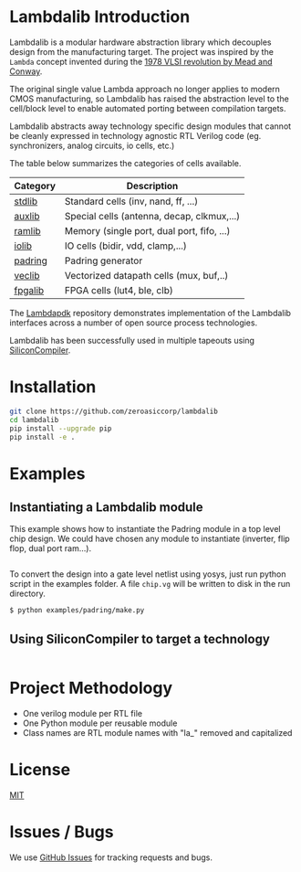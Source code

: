 # Lambdalib Introduction

Lambdalib is a modular hardware abstraction library which decouples design from the manufacturing target. The project was inspired by the `Lambda` concept invented during the [1978 VLSI revolution by Mead and Conway](https://en.wikipedia.org/wiki/Mead%E2%80%93Conway_VLSI_chip_design_revolution).

The original single value Lambda approach no longer applies to modern CMOS manufacturing, so Lambdalib has raised the abstraction level to the cell/block level to enable automated porting between compilation targets.

Lambdalib abstracts away technology specific design modules that cannot be cleanly expressed in technology agnostic RTL Verilog code (eg. synchronizers, analog circuits, io cells, etc.)

The table below summarizes the categories of cells available.

| Category                            | Description                           |
|-------------------------------------|---------------------------------------|
|[stdlib](lambdalib/stdlib/rtl)       | Standard cells (inv, nand, ff, ...)
|[auxlib](lambdalib/auxlib/rtl)       | Special cells (antenna, decap, clkmux,...)
|[ramlib](lambdalib/ramlib/rtl)       | Memory (single port, dual port, fifo, ...)
|[iolib](lambdalib/iolib)             | IO cells (bidir, vdd, clamp,...)
|[padring](lambdalib/padring)         | Padring generator
|[veclib](lambdalib/veclib/rtl)       | Vectorized datapath cells (mux, buf,..)
|[fpgalib](lambdalib/fpgalib/rtl)     | FPGA cells (lut4, ble, clb)

The [Lambdapdk](https://github.com/siliconcompiler/lambdapdk) repository demonstrates implementation of the Lambdalib interfaces across a number of open source process technologies.

Lambdalib has been successfully used in multiple tapeouts using [SiliconCompiler](https://github.com/siliconcompiler/siliconcompiler).

# Installation

```bash
git clone https://github.com/zeroasiccorp/lambdalib
cd lambdalib
pip install --upgrade pip
pip install -e .
```

# Examples

## Instantiating a Lambdalib module

This example shows how to instantiate the Padring module in a top level chip design.
We could have chosen any module to instantiate (inverter, flip flop, dual port ram...).


```python
```

To convert the design into a gate level netlist using yosys, just run python script
in the examples folder. A file `chip.vg` will be written to disk in the run directory.

```bash
$ python examples/padring/make.py
```

## Using SiliconCompiler to target a technology

```python
```


# Project Methodology

- One verilog module per RTL file
- One Python module per reusable module
- Class names are RTL module names with "la_" removed and capitalized

# License

[MIT](LICENSE)

# Issues / Bugs

We use [GitHub Issues](https://github.com/siliconcompiler/lambdalib/issues) for tracking requests and bugs.

